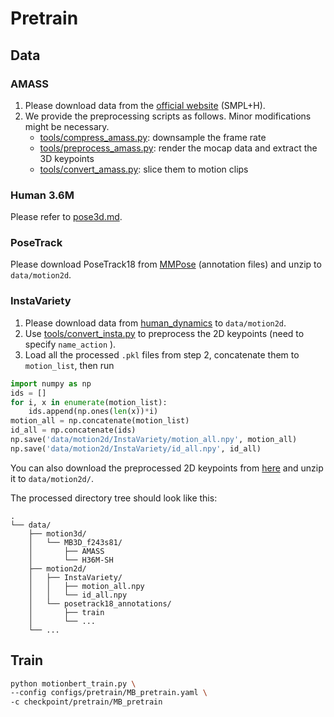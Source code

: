 # Pretrain

## Data

### AMASS

1. Please download data from the [official website](https://amass.is.tue.mpg.de/download.php) (SMPL+H).
2. We provide the preprocessing scripts as follows. Minor modifications might be necessary.
   - [tools/compress_amass.py](../../src/AlphaPose/tools/compress_amass.py): downsample the frame rate
   - [tools/preprocess_amass.py](../../src/AlphaPose/tools/preprocess_amass.py): render the mocap data and extract the 3D keypoints
   - [tools/convert_amass.py](../../src/AlphaPose/tools/convert_amass.py): slice them to motion clips



### Human 3.6M

Please refer to [pose3d.md](pose3d.md#data).



### PoseTrack

Please download PoseTrack18 from [MMPose](https://mmpose.readthedocs.io/en/latest/dataset_zoo/2d_body_keypoint.html#posetrack18) (annotation files) and unzip to `data/motion2d`.



### InstaVariety

1. Please download data from [human_dynamics](https://github.com/akanazawa/human_dynamics/blob/master/doc/insta_variety.md#generating-tfrecords) to `data/motion2d`.
1. Use [tools/convert_insta.py](../../src/AlphaPose/tools/convert_insta.py) to preprocess the 2D keypoints (need to specify `name_action` ).
1. Load all the processed  `.pkl` files from step 2, concatenate them to `motion_list`, then run

```python
import numpy as np
ids = []
for i, x in enumerate(motion_list):
    ids.append(np.ones(len(x))*i)
motion_all = np.concatenate(motion_list)
id_all = np.concatenate(ids)
np.save('data/motion2d/InstaVariety/motion_all.npy', motion_all)
np.save('data/motion2d/InstaVariety/id_all.npy', id_all)

```

You can also download the preprocessed 2D keypoints from [here](https://1drv.ms/u/s!AvAdh0LSjEOlgVElzkVkWoFcJ1MR?e=TU2CeI) and unzip it to `data/motion2d/`.





The processed directory tree should look like this:

```
.
└── data/
    ├── motion3d/
    │   └── MB3D_f243s81/
    │       ├── AMASS
    │       └── H36M-SH
    ├── motion2d/
    │   ├── InstaVariety/
    │   │   ├── motion_all.npy
    │   │   └── id_all.npy
    │   └── posetrack18_annotations/
    │       ├── train
    │       └── ...
    └── ...
```



## Train

```bash
python motionbert_train.py \
--config configs/pretrain/MB_pretrain.yaml \
-c checkpoint/pretrain/MB_pretrain
```



